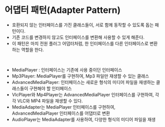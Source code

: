 # 어댑터 패턴(Adapter Pattern)
- 호환되지 않는 인터페이스를 가진 클래스들이, 서로 함께 동작할 수 있도록 돕는 패턴이다.
- 기존 코드를 변경하지 않고도 인터페이스를 변환해 사용할 수 있게 해준다.
- 이 패턴은 마치 전원 플러그 어댑터처럼, 한 인터페이스를 다른 인터페이스로 변환하는 역할을 한다.

<br>

- MediaPlayer : 인터페이스는 기존에 사용 중이던 인터페이스
- Mp3Player: MediaPlayer를 구현하여, Mp3 파일만 재생할 수 있는 클래스
- AdvancedMediaPlayer: 인터페이스는 새로운 형식의 미디어 파일을 재생하는 클래스들이 구현해야 할 인터페이스
- VlcPlayer와 Mp4Player는 AdvancedMediaPlayer 인터페이스를 구현하여, 각각 VLC와 MP4 파일을 재생할 수 있다.
- MediaAdapter는 MediaPlayer 인터페이스를 구현하여, AdvancedMediaPlayer 인터페이스를 어댑터로 변환
- AudioPlayer는 MediaAdapter를 사용하여, 다양한 형식의 미디어 파일을 재생